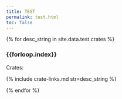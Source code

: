 ```yaml
---
title: TEST
permalink: test.html
toc: false
---
```


{% for desc_string in site.data.test.crates %}

### {{forloop.index}}

Crates:

{% include crate-links.md str=desc_string %}

{% endfor %}
